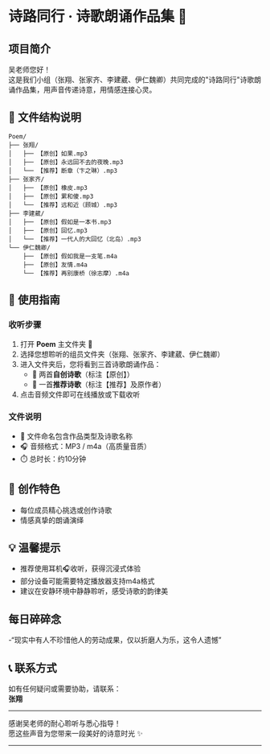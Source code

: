 # 诗路同行 · 诗歌朗诵作品集 🌈

## 项目简介
吴老师您好！  
这是我们小组（张翔、张家齐、李建葳、伊仁魏卿）共同完成的"诗路同行"诗歌朗诵作品集，用声音传递诗意，用情感连接心灵。

## 🎵 文件结构说明

```
Poem/
├── 张翔/
│   ├── 【原创】如果.mp3
│   ├── 【原创】永远回不去的夜晚.mp3
│   └── 【推荐】断章（卞之琳）.mp3
├── 张家齐/
│   ├── 【原创】橡皮.mp3
│   ├── 【原创】累和傻.mp3
│   └── 【推荐】远和近（顾城）.mp3
├── 李建葳/
│   ├── 【原创】假如是一本书.mp3
│   ├── 【原创】回忆.mp3
│   └── 【推荐】一代人的大回忆（北岛）.mp3
└── 伊仁魏卿/
    ├── 【原创】假如我是一支笔.m4a
    ├── 【原创】友情.m4a
    └── 【推荐】再别康桥（徐志摩）.m4a
```

## 📖 使用指南

### 收听步骤
1. 打开 **Poem** 主文件夹 📁
2. 选择您想聆听的组员文件夹（张翔、张家齐、李建葳、伊仁魏卿）
3. 进入文件夹后，您将看到三首诗歌朗诵作品：
   - 🎨 两首**自创诗歌**（标注【原创】）
   - 🌟 一首**推荐诗歌**（标注【推荐】及原作者）
4. 点击音频文件即可在线播放或下载收听

### 文件说明
- 📝 文件命名包含作品类型及诗歌名称
- 🎧 音频格式：MP3 / m4a（高质量音质）
- ⏱️ 总时长：约10分钟

## 🎨 创作特色
- 每位成员精心挑选或创作诗歌
- 情感真挚的朗诵演绎

## 💡 温馨提示
- 推荐使用耳机🎧收听，获得沉浸式体验
- 部分设备可能需要特定播放器支持m4a格式
- 建议在安静环境中静静聆听，感受诗歌的韵律美

## 每日碎碎念
-“现实中有人不珍惜他人的劳动成果，仅以折磨人为乐，这令人遗憾”



## 📞 联系方式
如有任何疑问或需要协助，请联系：  
**张翔** 

---

感谢吴老师的耐心聆听与悉心指导！  
愿这些声音为您带来一段美好的诗意时光 ✨

---
